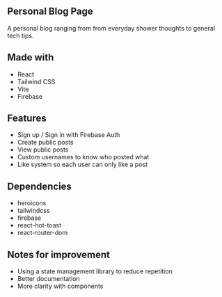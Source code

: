 ## Personal Blog Page

A personal blog ranging from from everyday shower thoughts to general tech tips.

## Made with
- React
- Tailwind CSS
- Vite
- Firebase

## Features
- Sign up / Sign in with Firebase Auth
- Create public posts
- View public posts
- Custom usernames to know who posted what
- Like system so each user can only like a post
  
## Dependencies
- heroicons
- tailwindcss
- firebase
- react-hot-toast
- react-router-dom

## Notes for improvement
- Using a state management library to reduce repetition
- Better documentation
- More clarity with components